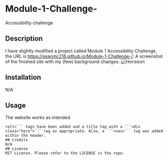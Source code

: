 # Module-1-Challenge-
Accessibility challenge
## Description

I have slightly modified a project called Module 1 Accessibility Challenge, the URL is https://seanmc216.github.io/Module-1-Challenge-/: A screenshot of the finished site with my (few) background changes: ![Horiseon](https://user-images.githubusercontent.com/103222228/207405914-f791af49-ae7a-41be-976f-d3a3051c766d.png)
## Installation
N/A
## Usage

The website works as intended. 
```
<alt>``` tags have been added and a title tag with a ```<div class="hero">``` tag as appropriate. Also, a ```<nav>``` tag was added within the header.
## Credits
N/A
## License
MIT License. Please refer to the LICENSE in the repo.

